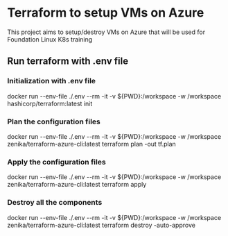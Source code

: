 # Terraform to setup VMs on Azure
This project aims to setup/destroy VMs on Azure that will be used for Foundation Linux K8s training

## Run terraform with .env file

### Initialization with .env file
docker run --env-file ./.env --rm -it -v ${PWD}:/workspace -w /workspace hashicorp/terraform:latest init

### Plan the configuration files
docker run --env-file ./.env --rm -it -v ${PWD}:/workspace -w /workspace zenika/terraform-azure-cli:latest terraform plan -out tf.plan

### Apply the configuration files
docker run --env-file ./.env --rm -it -v ${PWD}:/workspace -w /workspace zenika/terraform-azure-cli:latest terraform apply

### Destroy all the components
docker run --env-file ./.env --rm -it -v ${PWD}:/workspace -w /workspace zenika/terraform-azure-cli:latest terraform destroy -auto-approve